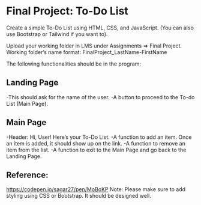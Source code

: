 # Final Project: To-Do List

Create a simple To-Do List using HTML, CSS, and JavaScript. (You can also use
Bootstrap or Tailwind if you want to).

Upload your working folder in LMS under Assignments => Final Project. Working folder’s
name format: FinalProject_LastName-FirstName

The following functionalities should be in the program:

## Landing Page
-This should ask for the name of the user.
-A button to proceed to the To-do List (Main Page).

## Main Page
-Header: Hi, User! Here’s your To-Do List.
-A function to add an item. Once an item is added, it should show up on the link.
-A function to remove an item from the list.
-A function to exit to the Main Page and go back to the Landing Page.

## Reference:
https://codepen.io/sagar27/pen/MoBoKP
Note: Please make sure to add styling using CSS or Bootstrap. It should be designed
well.